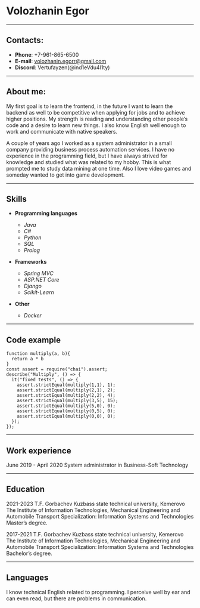 # Volozhanin Egor
***
## Contacts:
  + __Phone__: +7-961-865-6500
  + __E-mail__: volozhanin.egorr@gmail.com
  + __Discord__: Vertufayzen(@ind1eVdu4l1ty)
***

## About me:
My first goal is to learn the frontend, in the future I want to learn the backend as well to be competitive when applying for jobs and to achieve higher positions.
My strength is reading and understanding other people’s code and a desire to learn new things. I also know English well enough to work and communicate with native speakers.

A couple of years ago I worked as a system administrator in a small company providing business process automation services. I have no experience in the programming field, but I have always strived for knowledge and studied what was related to my hobby. This is what prompted me to study data mining at one time. Also I love video games and someday wanted to get into game development.
***

## Skills
  + __Programming languages__
    * _Java_
    * _C#_
    * _Python_
    * _SQL_
    * _Prolog_
  
  + __Frameworks__
    * _Spring MVC_
    * _ASP.NET Core_
    * _Django_
    * _Scikit-Learn_
  
  + __Other__
    * _Docker_
***

## Code example
```
function multiply(a, b){
  return a * b
}
const assert = require("chai").assert;
describe("Multiply", () => {
  it("fixed tests", () => {
    assert.strictEqual(multiply(1,1), 1);
    assert.strictEqual(multiply(2,1), 2);
    assert.strictEqual(multiply(2,2), 4);
    assert.strictEqual(multiply(3,5), 15); 
    assert.strictEqual(multiply(5,0), 0);
    assert.strictEqual(multiply(0,5), 0);
    assert.strictEqual(multiply(0,0), 0); 
  });
});
```
***

## Work experience
June 2019 - April 2020 System administrator in Business-Soft Technology
***

## Education
2021-2023 T.F. Gorbachev Kuzbass state technical university, Kemerovo
The Institute of Information Technologies, Mechanical Engineering and Automobile Transport
Specialization: Information Systems and Technologies
Master’s degree.

2017-2021 T.F. Gorbachev Kuzbass state technical university, Kemerovo
The Institute of Information Technologies, Mechanical Engineering and Automobile Transport
Specialization: Information Systems and Technologies
Bachelor’s degree.
***

## Languages
I know technical English related to programming. I perceive well by ear and can even read, but there are problems in communication.
